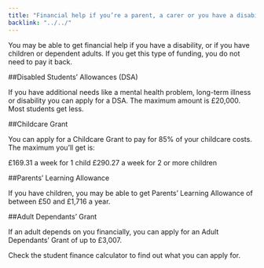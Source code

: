 ```yaml
---
title: "Financial help if you’re a parent, a carer or you have a disability"
backlink: "../../"
---
```


You may be able to get financial help if you have a disability, or if you have children or dependent adults. If you get this type of funding, you do not need to pay it back.

##Disabled Students’ Allowances (DSA)

If you have additional needs like a mental health problem, long-term illness or disability you can apply for a DSA. The maximum amount is £20,000. Most students get less.

##Childcare Grant

You can apply for a Childcare Grant to pay for 85% of your childcare costs. The maximum you’ll get is:

£169.31 a week for 1 child
£290.27 a week for 2 or more children

##Parents’ Learning Allowance

If you have children, you may be able to get Parents’ Learning Allowance of between £50 and £1,716 a year.

##Adult Dependants’ Grant

If an adult depends on you financially, you can apply for an Adult Dependants’ Grant of up to £3,007.

Check the student finance calculator to find out what you can apply for.
